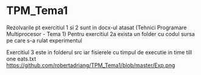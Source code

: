 # TPM_Tema1
Rezolvarile pt exercitiul 1 si 2 sunt in docx-ul atasat (Tehnici Programare Multiprocesor - Tema 1)
Pentru exercitiul 2a exista un folder cu codul sursa pe care s-a rulat experimentul

Exercitiul 3 este in folderul src iar fisierele cu timpul de executie in time till one eats.txt
https://github.com/robertadriang/TPM_Tema1/blob/master/Exp.png
